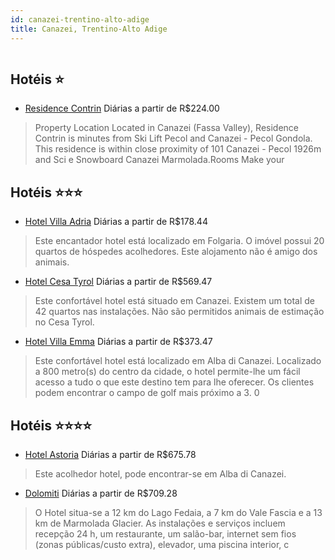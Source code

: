 ```yaml
---
id: canazei-trentino-alto-adige
title: Canazei, Trentino-Alto Adige
---
```


<center><img src="https://assets.cosmos-data.com/1/059166299fe675726dd4640a9041deb0-570679.jpg" alt="" /></center>


## Hotéis ⭐️

-    [Residence Contrin](https://www.hurb.com/aud/https://www.hurb.com/hoteis/canazei/residence-contrin-JNP-JP084039?cmp=18055) Diárias a partir de R$224.00
   > Property Location Located in Canazei (Fassa Valley), Residence Contrin is minutes from Ski Lift Pecol and Canazei - Pecol Gondola.  This residence is within close proximity of 101 Canazei - Pecol 1926m and Sci e Snowboard Canazei Marmolada.Rooms Make your

## Hotéis ⭐️⭐️⭐️

-    [Hotel Villa Adria](https://www.hurb.com/aud/https://www.hurb.com/hoteis/canazei/hotel-villa-adria-JNP-JP829197?cmp=18055) Diárias a partir de R$178.44
   > Este encantador hotel está localizado em Folgaria. O imóvel possui 20 quartos de hóspedes acolhedores. Este alojamento não é amigo dos animais. 
-    [Hotel Cesa Tyrol](https://www.hurb.com/aud/https://www.hurb.com/hoteis/canazei/hotel-cesa-tyrol-JNP-JP887153?cmp=18055) Diárias a partir de R$569.47
   > Este confortável hotel está situado em Canazei. Existem um total de 42 quartos nas instalações. Não são permitidos animais de estimação no Cesa Tyrol. 
-    [Hotel Villa Emma](https://www.hurb.com/aud/https://www.hurb.com/hoteis/canazei/hotel-villa-emma-JNP-JP026692?cmp=18055) Diárias a partir de R$373.47
   > Este confortável hotel está localizado em Alba di Canazei. Localizado a 800 metro(s) do centro da cidade, o hotel permite-lhe um fácil acesso a tudo o que este destino tem para lhe oferecer. Os clientes podem encontrar o campo de golf mais próximo a 3. 0 

## Hotéis ⭐️⭐️⭐️⭐️

-    [Hotel Astoria](https://www.hurb.com/aud/https://www.hurb.com/hoteis/canazei/hotel-astoria-JNP-JP730435?cmp=18055) Diárias a partir de R$675.78
   > Este acolhedor hotel, pode encontrar-se em Alba di Canazei. 
-    [Dolomiti](https://www.hurb.com/aud/https://www.hurb.com/hoteis/canazei/dolomiti-JNP-JP986929?cmp=18055) Diárias a partir de R$709.28
   > O Hotel situa-se a 12 km do Lago Fedaia, a 7 km do Vale Fascia e a 13 km de Marmolada Glacier. As instalações e serviços incluem recepção 24 h, um restaurante, um salão-bar, internet sem fios (zonas públicas/custo extra), elevador, uma piscina interior, c
